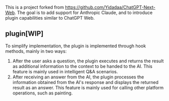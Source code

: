 This is a project forked from https://github.com/Yidadaa/ChatGPT-Next-Web. The goal is to add support for Anthropic Claude, and to introduce plugin capabilities similar to ChatGPT Web.

## plugin[**WIP**]

To simplify implementation, the plugin is implemented through hook methods, mainly in two ways:
1. After the user asks a question, the plugin executes and returns the result as additional information to the context to be handed to the AI. This feature is mainly used in intelligent Q&A scenarios.
2. After receiving an answer from the AI, the plugin processes the information obtained from the AI's response and displays the returned result as an answer. This feature is mainly used for calling other platform operations, such as painting.

